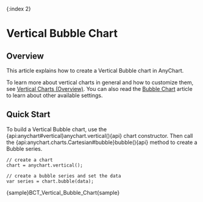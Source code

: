 {:index 2}
# Vertical Bubble Chart

## Overview

This article explains how to create a Vertical Bubble chart in AnyChart.

To learn more about vertical charts in general and how to customize them, see [Vertical Charts (Overview)](Overview). You can also read the [Bubble Chart](../Bubble_Chart) article to learn about other available settings.

## Quick Start

To build a Vertical Bubble chart, use the {api:anychart#vertical}anychart.vertical(){api} chart constructor. Then call the {api:anychart.charts.Cartesian#bubble}bubble(){api} method to create a Bubble series.

```
// create a chart
chart = anychart.vertical();

// create a bubble series and set the data
var series = chart.bubble(data);
```

{sample}BCT\_Vertical\_Bubble\_Chart{sample}